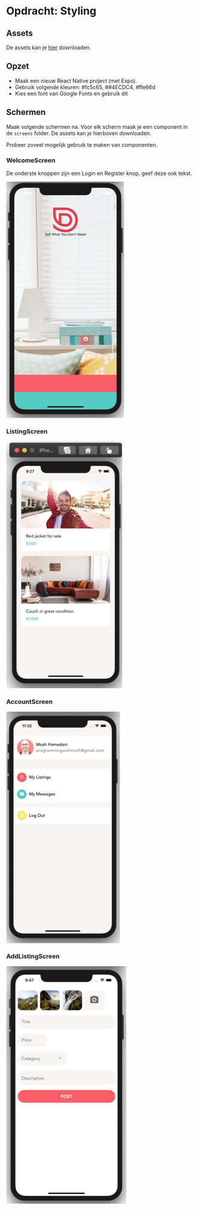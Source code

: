 # Opdracht: Styling

## Assets
De assets kan je [hier](assets/assets.zip) downloaden.

## Opzet

* Maak een nieuw React Native project (met Expo). 
* Gebruik volgende kleuren: #fc5c65,  ##4ECDC4, #ffe66d
* Kies een font van Google Fonts en gebruik dit

## Schermen

Maak volgende schermen na. Voor elk scherm maak je een component in de `screens` folder.
De assets kan je hierboven downloaden.

Probeer zoveel mogelijk gebruik te maken van componenten.

### WelcomeScreen
De onderste knoppen zijn een Login en Register knop, geef deze ook tekst.

![Styling](images/styling-1.png)

### ListingScreen
![Styling](images/styling-2.png)

### AccountScreen
![Styling](images/styling-3.png)

### AddListingScreen
![Styling](images/styling-4.png)
